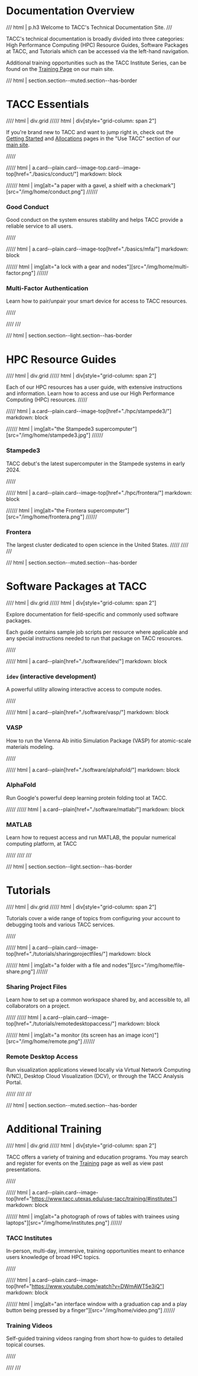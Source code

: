 # Documentation Overview

<!-- To not use <h3> so this heading does not show in nav -->
/// html | p.h3
Welcome to TACC's Technical Documentation Site.
///


TACC's technical documentation is broadly divided into three categories: High Performance Computing (HPC) Resource Guides, Software Packages at TACC, and Tutorials which can be accessed via the left-hand navigation.

Additional training opportunities such as the TACC Institute Series, can be found on the [Training Page](https://www.tacc.utexas.edu/use-tacc/training/#institutes) on our main site.


/// html | section.section--muted.section--has-border

# TACC Essentials

//// html | div.grid
///// html | div[style="grid-column: span 2"]

If you're brand new to TACC and want to jump right in, check out the [Getting Started](https://tacc.utexas.edu/use-tacc/getting-started/) and [Allocations](https://tacc.utexas.edu/use-tacc/allocations/) pages in the "Use TACC" section of our [main site](https://tacc.utexas.edu).

/////

///// html | a.card--plain.card--image-top.card--image-top[href="./basics/conduct/"]
     markdown: block

////// html | img[alt="a paper with a gavel, a shielf with a checkmark"][src="/img/home/conduct.png"]
//////

<h3>Good Conduct</h3>

Good conduct on the system ensures stability and helps TACC provide a reliable service to all users.

/////


///// html | a.card--plain.card--image-top[href="./basics/mfa/"]
     markdown: block

////// html | img[alt="a lock with a gear and nodes"][src="/img/home/multi-factor.png"]
//////

<h3>Multi-Factor Authentication</h3>

Learn how to pair/unpair your smart device for access to TACC resources.

/////

<!--
///// html | a.card--plain.card--image-top[href="./tutorials/bashstartup/"]
     markdown: block

<h3>Quickstart for Bash Users</h3>

Learn how to configure your default shell for optimal performance. 

/////
-->
////
///


/// html | section.section--light.section--has-border

# HPC Resource Guides

//// html | div.grid
///// html | div[style="grid-column: span 2"]

Each of our HPC resources has a user guide, with extensive instructions and information.  Learn how to access and use our High Performance Computing (HPC) resources.
/////

///// html | a.card--plain.card--image-top[href="./hpc/stampede3/"]
     markdown: block

////// html | img[alt="the Stampede3 supercomputer"][src="/img/home/stampede3.jpg"]
//////

<h3>Stampede3</h3>

TACC debut's the latest supercomputer in the Stampede systems in early 2024. 

/////

///// html | a.card--plain.card--image-top[href="./hpc/frontera/"]
     markdown: block

////// html | img[alt="the Frontera supercomputer"][src="/img/home/frontera.png"]
//////

<h3>Frontera</h3>

The largest cluster dedicated to open science in the United States.
/////
////
///

/// html | section.section--muted.section--has-border

# Software Packages at TACC

//// html | div.grid
///// html | div[style="grid-column: span 2"]

Explore documentation for field-specific and commonly used software packages.

Each guide contains sample job scripts per resource where applicable and any special instructions needed to run that package on TACC resources.

/////

///// html | a.card--plain[href="./software/idev/"]
     markdown: block

<h3><code>idev</code> (interactive development)</h3>

A powerful utility allowing interactive access to compute nodes.

/////

///// html | a.card--plain[href="./software/vasp/"]
     markdown: block

<h3>VASP</h3>

How to run the Vienna Ab initio Simulation Package (VASP) for atomic-scale materials modeling.

/////

///// html | a.card--plain[href="./software/alphafold/"]
     markdown: block

<h3>AlphaFold</h3>

Run Google's powerful deep learning protein folding tool at TACC.

/////
///// html | a.card--plain[href="./software/matlab/"]
     markdown: block

<h3>MATLAB</h3>

Learn how to request access and run MATLAB, the popular numerical computing platform, at TACC

/////
////
///

/// html | section.section--light.section--has-border

# Tutorials

//// html | div.grid
///// html | div[style="grid-column: span 2"]

Tutorials cover a wide range of topics from configuring your account to debugging tools and various TACC services.

/////

///// html | a.card--plain.card--image-top[href="./tutorials/sharingprojectfiles/"]
     markdown: block

////// html | img[alt="a folder with a file and nodes"][src="/img/home/file-share.png"]
//////

<h3>Sharing Project Files</h3>

Learn how to set up a common workspace shared by, and accessible to, all collaborators on a project.  

/////
///// html | a.card--plain.card--image-top[href="./tutorials/remotedesktopaccess/"]
     markdown: block

////// html | img[alt="a monitor (its screen has an image icon)"][src="/img/home/remote.png"]
//////

<h3>Remote Desktop Access</h3>

Run visualization applications viewed locally via Virtual Network Computing (VNC), Desktop Cloud Visualization (DCV), or through the TACC Analysis Portal.

/////
////
///

/// html | section.section--muted.section--has-border

# Additional Training

//// html | div.grid
///// html | div[style="grid-column: span 2"]

TACC offers a variety of training and education programs. You may search and register for events on the [Training](https://tacc.utexas.edu/use-tacc/training/) page as well as view past presentations.

/////

///// html | a.card--plain.card--image-top[href="https://www.tacc.utexas.edu/use-tacc/training/#institutes"]
     markdown: block

////// html | img[alt="a photograph of rows of tables with trainees using laptops"][src="/img/home/institutes.png"]
//////

<h3>TACC Institutes</h3>

In-person, multi-day, immersive, training opportunities meant to enhance users knowledge of broad HPC topics.

/////

///// html | a.card--plain.card--image-top[href="https://www.youtube.com/watch?v=DWmAWT5e3iQ"]
     markdown: block

////// html | img[alt="an interface window with a graduation cap and a play button being pressed by a finger"][src="/img/home/video.png"]
//////

<h3>Training Videos</h3>

Self-guided training videos ranging from short how-to guides to detailed topical courses.


/////

////
///


